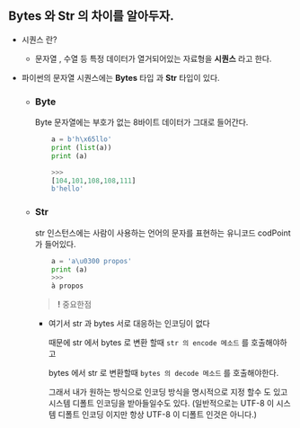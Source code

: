 ## Bytes 와 Str 의 차이를 알아두자.

- 시퀀스 란? 
  - 문자열 , 수열 등 특정 데이터가 열거되어있는 자료형을 **시퀀스** 라고 한다.

- 파이썬의 문자열 시퀀스에는 **Bytes** 타입 과 **Str** 타입이 있다.
  - ### Byte

    Byte 문자열에는 부호가 없는 8바이트 데이터가 그대로 들어간다. 
    
    ```python
        a = b'h\x65llo'
        print (list(a))
        print (a)

        >>>
        [104,101,108,108,111]
        b'hello'
    ```
  - ### Str

    str 인스턴스에는 사람이 사용하는 언어의 문자를 표현하는 유니코드 codPoint 가 들어있다.

    ```python
        a = 'a\u0300 propos'
        print (a)
        >>>
        à propos
    ```

    > **!** 중요한점
    - 여기서 str 과 bytes 서로 대응하는 인코딩이 없다
        
        때문에 str 에서 bytes 로 변환 할때 
        `str 의 encode 메소드` 를 호출해야하고

        bytes 에서 str 로 변환할때 `bytes 의 decode 메소드` 를 호출해야한다.


        그래서 내가 원하는 방식으로 인코딩 방식을 명시적으로 지정 할수 도 있고 
        시스템 디폴트 인코딩을 받아들일수도 있다.
        (일반적으로는 UTF-8 이 시스템 디폴트 인코딩 이지만 항상 UTF-8 이 디폴트 인것은 아니다.)